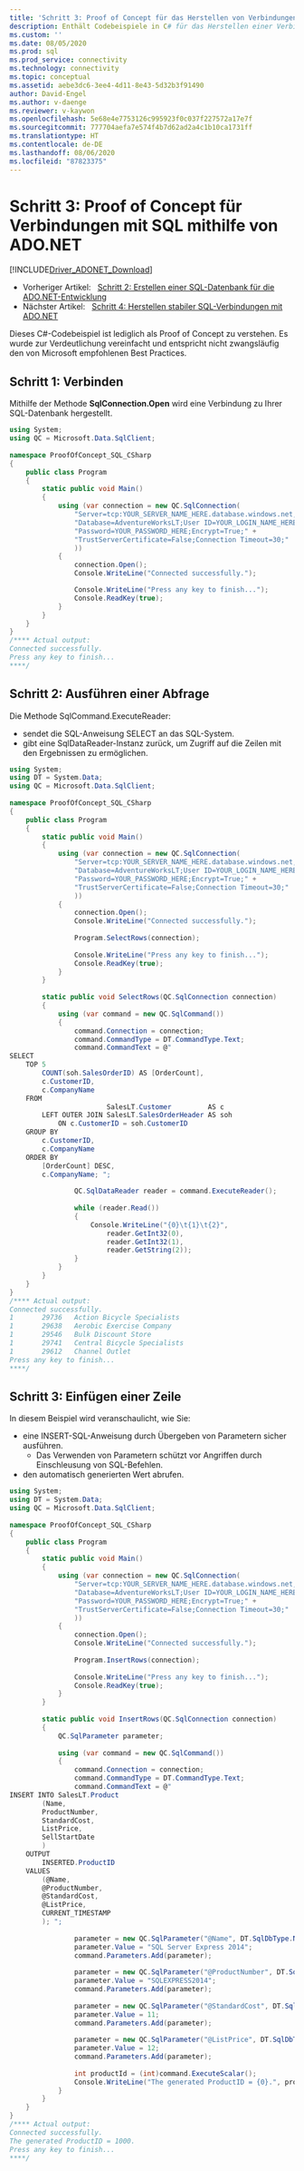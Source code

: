 ```yaml
---
title: 'Schritt 3: Proof of Concept für das Herstellen von Verbindungen mit SQL Server mithilfe von ADO.NET | Microsoft-Dokumentation'
description: Enthält Codebeispiele in C# für das Herstellen einer Verbindung mit SQL Server durch Ausführen einer Abfrage und Hinzufügen einer Zeile.
ms.custom: ''
ms.date: 08/05/2020
ms.prod: sql
ms.prod_service: connectivity
ms.technology: connectivity
ms.topic: conceptual
ms.assetid: aebe3dc6-3ee4-4d11-8e43-5d32b3f91490
author: David-Engel
ms.author: v-daenge
ms.reviewer: v-kaywon
ms.openlocfilehash: 5e68e4e7753126c995923f0c037f227572a17e7f
ms.sourcegitcommit: 777704aefa7e574f4b7d62ad2a4c1b10ca1731ff
ms.translationtype: HT
ms.contentlocale: de-DE
ms.lasthandoff: 08/06/2020
ms.locfileid: "87823375"
---
```

# <a name="step-3-proof-of-concept-connecting-to-sql-using-adonet"></a>Schritt 3: Proof of Concept für Verbindungen mit SQL mithilfe von ADO.NET

[!INCLUDE[Driver_ADONET_Download](../../includes/driver_adonet_download.md)]

- Vorheriger Artikel:&nbsp;&nbsp;&nbsp;[Schritt 2: Erstellen einer SQL-Datenbank für die ADO.NET-Entwicklung](step-2-create-sql-database-ado-net-development.md)  
- Nächster Artikel:&nbsp;&nbsp;&nbsp;[Schritt 4: Herstellen stabiler SQL-Verbindungen mit ADO.NET](step-4-connect-resiliently-sql-ado-net.md)  

  
Dieses C#-Codebeispiel ist lediglich als Proof of Concept zu verstehen. Es wurde zur Verdeutlichung vereinfacht und entspricht nicht zwangsläufig den von Microsoft empfohlenen Best Practices.  
  
## <a name="step-1-connect"></a>Schritt 1: Verbinden
  
Mithilfe der Methode **SqlConnection.Open** wird eine Verbindung zu Ihrer SQL-Datenbank hergestellt.  


```csharp
using System;
using QC = Microsoft.Data.SqlClient;
  
namespace ProofOfConcept_SQL_CSharp  
{  
    public class Program  
    {  
        static public void Main()  
        {  
            using (var connection = new QC.SqlConnection(  
                "Server=tcp:YOUR_SERVER_NAME_HERE.database.windows.net,1433;" +
                "Database=AdventureWorksLT;User ID=YOUR_LOGIN_NAME_HERE;" +
                "Password=YOUR_PASSWORD_HERE;Encrypt=True;" +
                "TrustServerCertificate=False;Connection Timeout=30;"  
                ))  
            {  
                connection.Open();  
                Console.WriteLine("Connected successfully.");  

                Console.WriteLine("Press any key to finish...");  
                Console.ReadKey(true);  
            }  
        }  
    }  
}  
/**** Actual output:  
Connected successfully.  
Press any key to finish...  
****/  
```  


## <a name="step-2-execute-a-query"></a>Schritt 2: Ausführen einer Abfrage  
  
Die Methode SqlCommand.ExecuteReader:  
  
- sendet die SQL-Anweisung SELECT an das SQL-System.  
- gibt eine SqlDataReader-Instanz zurück, um Zugriff auf die Zeilen mit den Ergebnissen zu ermöglichen.  
  
  
  
```csharp
using System;
using DT = System.Data;
using QC = Microsoft.Data.SqlClient;
  
namespace ProofOfConcept_SQL_CSharp  
{  
    public class Program  
    {  
        static public void Main()  
        {  
            using (var connection = new QC.SqlConnection(  
                "Server=tcp:YOUR_SERVER_NAME_HERE.database.windows.net,1433;" +
                "Database=AdventureWorksLT;User ID=YOUR_LOGIN_NAME_HERE;" +
                "Password=YOUR_PASSWORD_HERE;Encrypt=True;" +
                "TrustServerCertificate=False;Connection Timeout=30;"  
                ))  
            {  
                connection.Open();  
                Console.WriteLine("Connected successfully.");  
  
                Program.SelectRows(connection);  
  
                Console.WriteLine("Press any key to finish...");  
                Console.ReadKey(true);  
            }  
        }  
  
        static public void SelectRows(QC.SqlConnection connection)  
        {  
            using (var command = new QC.SqlCommand())  
            {  
                command.Connection = connection;  
                command.CommandType = DT.CommandType.Text;  
                command.CommandText = @"  
SELECT  
    TOP 5  
        COUNT(soh.SalesOrderID) AS [OrderCount],  
        c.CustomerID,  
        c.CompanyName  
    FROM  
                        SalesLT.Customer         AS c  
        LEFT OUTER JOIN SalesLT.SalesOrderHeader AS soh  
            ON c.CustomerID = soh.CustomerID  
    GROUP BY  
        c.CustomerID,  
        c.CompanyName  
    ORDER BY  
        [OrderCount] DESC,  
        c.CompanyName; ";  
  
                QC.SqlDataReader reader = command.ExecuteReader();  
  
                while (reader.Read())  
                {  
                    Console.WriteLine("{0}\t{1}\t{2}",  
                        reader.GetInt32(0),  
                        reader.GetInt32(1),  
                        reader.GetString(2));  
                }  
            }  
        }  
    }  
}  
/**** Actual output:  
Connected successfully.  
1       29736   Action Bicycle Specialists  
1       29638   Aerobic Exercise Company  
1       29546   Bulk Discount Store  
1       29741   Central Bicycle Specialists  
1       29612   Channel Outlet  
Press any key to finish...  
****/  
```  
  
  
  
## <a name="step-3-insert-a-row"></a>Schritt 3: Einfügen einer Zeile  
  
  
In diesem Beispiel wird veranschaulicht, wie Sie:  
  
- eine INSERT-SQL-Anweisung durch Übergeben von Parametern sicher ausführen.  
  - Das Verwenden von Parametern schützt vor Angriffen durch Einschleusung von SQL-Befehlen.  
- den automatisch generierten Wert abrufen.  
  
  
  
```csharp
using System;
using DT = System.Data;
using QC = Microsoft.Data.SqlClient;
  
namespace ProofOfConcept_SQL_CSharp  
{  
    public class Program  
    {  
        static public void Main()  
        {  
            using (var connection = new QC.SqlConnection(  
                "Server=tcp:YOUR_SERVER_NAME_HERE.database.windows.net,1433;" +
                "Database=AdventureWorksLT;User ID=YOUR_LOGIN_NAME_HERE;" +
                "Password=YOUR_PASSWORD_HERE;Encrypt=True;" +
                "TrustServerCertificate=False;Connection Timeout=30;"  
                ))  
            {  
                connection.Open();  
                Console.WriteLine("Connected successfully.");  
  
                Program.InsertRows(connection);  
  
                Console.WriteLine("Press any key to finish...");  
                Console.ReadKey(true);  
            }  
        }  
  
        static public void InsertRows(QC.SqlConnection connection)  
        {  
            QC.SqlParameter parameter;  
  
            using (var command = new QC.SqlCommand())  
            {  
                command.Connection = connection;  
                command.CommandType = DT.CommandType.Text;  
                command.CommandText = @"  
INSERT INTO SalesLT.Product  
        (Name,  
        ProductNumber,  
        StandardCost,  
        ListPrice,  
        SellStartDate  
        )  
    OUTPUT  
        INSERTED.ProductID  
    VALUES  
        (@Name,  
        @ProductNumber,  
        @StandardCost,  
        @ListPrice,  
        CURRENT_TIMESTAMP  
        ); ";  
  
                parameter = new QC.SqlParameter("@Name", DT.SqlDbType.NVarChar, 50);  
                parameter.Value = "SQL Server Express 2014";  
                command.Parameters.Add(parameter);  
  
                parameter = new QC.SqlParameter("@ProductNumber", DT.SqlDbType.NVarChar, 25);  
                parameter.Value = "SQLEXPRESS2014";  
                command.Parameters.Add(parameter);  
  
                parameter = new QC.SqlParameter("@StandardCost", DT.SqlDbType.Int);  
                parameter.Value = 11;  
                command.Parameters.Add(parameter);  
  
                parameter = new QC.SqlParameter("@ListPrice", DT.SqlDbType.Int);  
                parameter.Value = 12;  
                command.Parameters.Add(parameter);  
  
                int productId = (int)command.ExecuteScalar();  
                Console.WriteLine("The generated ProductID = {0}.", productId);  
            }  
        }  
    }  
}  
/**** Actual output:  
Connected successfully.  
The generated ProductID = 1000.  
Press any key to finish...  
****/  
```

